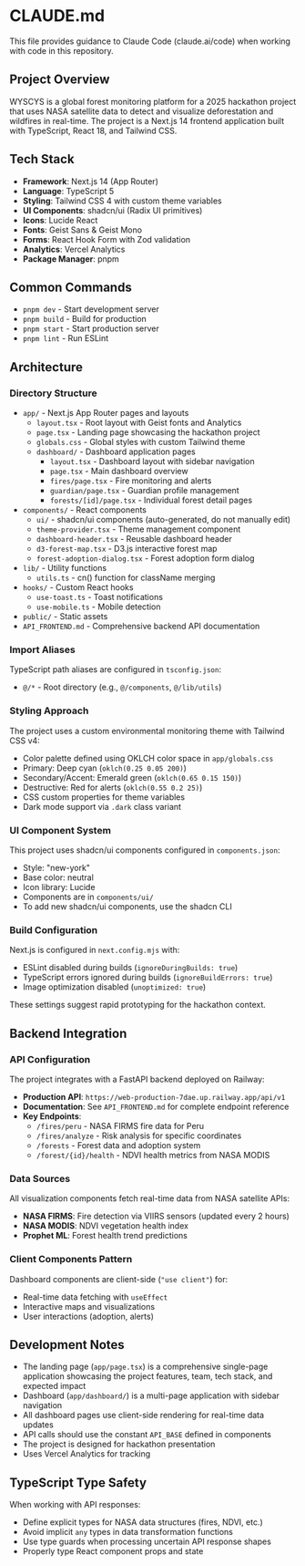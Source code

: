 # CLAUDE.md

This file provides guidance to Claude Code (claude.ai/code) when working with code in this repository.

## Project Overview

WYSCYS is a global forest monitoring platform for a 2025 hackathon project that uses NASA satellite data to detect and visualize deforestation and wildfires in real-time. The project is a Next.js 14 frontend application built with TypeScript, React 18, and Tailwind CSS.

## Tech Stack

- **Framework**: Next.js 14 (App Router)
- **Language**: TypeScript 5
- **Styling**: Tailwind CSS 4 with custom theme variables
- **UI Components**: shadcn/ui (Radix UI primitives)
- **Icons**: Lucide React
- **Fonts**: Geist Sans & Geist Mono
- **Forms**: React Hook Form with Zod validation
- **Analytics**: Vercel Analytics
- **Package Manager**: pnpm

## Common Commands

- `pnpm dev` - Start development server
- `pnpm build` - Build for production
- `pnpm start` - Start production server
- `pnpm lint` - Run ESLint

## Architecture

### Directory Structure

- `app/` - Next.js App Router pages and layouts
  - `layout.tsx` - Root layout with Geist fonts and Analytics
  - `page.tsx` - Landing page showcasing the hackathon project
  - `globals.css` - Global styles with custom Tailwind theme
  - `dashboard/` - Dashboard application pages
    - `layout.tsx` - Dashboard layout with sidebar navigation
    - `page.tsx` - Main dashboard overview
    - `fires/page.tsx` - Fire monitoring and alerts
    - `guardian/page.tsx` - Guardian profile management
    - `forests/[id]/page.tsx` - Individual forest detail pages
- `components/` - React components
  - `ui/` - shadcn/ui components (auto-generated, do not manually edit)
  - `theme-provider.tsx` - Theme management component
  - `dashboard-header.tsx` - Reusable dashboard header
  - `d3-forest-map.tsx` - D3.js interactive forest map
  - `forest-adoption-dialog.tsx` - Forest adoption form dialog
- `lib/` - Utility functions
  - `utils.ts` - cn() function for className merging
- `hooks/` - Custom React hooks
  - `use-toast.ts` - Toast notifications
  - `use-mobile.ts` - Mobile detection
- `public/` - Static assets
- `API_FRONTEND.md` - Comprehensive backend API documentation

### Import Aliases

TypeScript path aliases are configured in `tsconfig.json`:
- `@/*` - Root directory (e.g., `@/components`, `@/lib/utils`)

### Styling Approach

The project uses a custom environmental monitoring theme with Tailwind CSS v4:
- Color palette defined using OKLCH color space in `app/globals.css`
- Primary: Deep cyan (`oklch(0.25 0.05 200)`)
- Secondary/Accent: Emerald green (`oklch(0.65 0.15 150)`)
- Destructive: Red for alerts (`oklch(0.55 0.2 25)`)
- CSS custom properties for theme variables
- Dark mode support via `.dark` class variant

### UI Component System

This project uses shadcn/ui components configured in `components.json`:
- Style: "new-york"
- Base color: neutral
- Icon library: Lucide
- Components are in `components/ui/`
- To add new shadcn/ui components, use the shadcn CLI

### Build Configuration

Next.js is configured in `next.config.mjs` with:
- ESLint disabled during builds (`ignoreDuringBuilds: true`)
- TypeScript errors ignored during builds (`ignoreBuildErrors: true`)
- Image optimization disabled (`unoptimized: true`)

These settings suggest rapid prototyping for the hackathon context.

## Backend Integration

### API Configuration

The project integrates with a FastAPI backend deployed on Railway:
- **Production API**: `https://web-production-7dae.up.railway.app/api/v1`
- **Documentation**: See `API_FRONTEND.md` for complete endpoint reference
- **Key Endpoints**:
  - `/fires/peru` - NASA FIRMS fire data for Peru
  - `/fires/analyze` - Risk analysis for specific coordinates
  - `/forests` - Forest data and adoption system
  - `/forest/{id}/health` - NDVI health metrics from NASA MODIS

### Data Sources

All visualization components fetch real-time data from NASA satellite APIs:
- **NASA FIRMS**: Fire detection via VIIRS sensors (updated every 2 hours)
- **NASA MODIS**: NDVI vegetation health index
- **Prophet ML**: Forest health trend predictions

### Client Components Pattern

Dashboard components are client-side (`"use client"`) for:
- Real-time data fetching with `useEffect`
- Interactive maps and visualizations
- User interactions (adoption, alerts)

## Development Notes

- The landing page (`app/page.tsx`) is a comprehensive single-page application showcasing the project features, team, tech stack, and expected impact
- Dashboard (`app/dashboard/`) is a multi-page application with sidebar navigation
- All dashboard pages use client-side rendering for real-time data updates
- API calls should use the constant `API_BASE` defined in components
- The project is designed for hackathon presentation
- Uses Vercel Analytics for tracking

## TypeScript Type Safety

When working with API responses:
- Define explicit types for NASA data structures (fires, NDVI, etc.)
- Avoid implicit `any` types in data transformation functions
- Use type guards when processing uncertain API response shapes
- Properly type React component props and state
